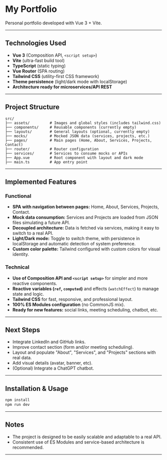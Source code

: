 # My Portfolio

Personal portfolio developed with Vue 3 + Vite.

---

## Technologies Used

- **Vue 3** (Composition API, `<script setup>`)
- **Vite** (ultra-fast build tool)
- **TypeScript** (static typing)
- **Vue Router** (SPA routing)
- **Tailwind CSS** (utility-first CSS framework)
- **Theme persistence** (light/dark mode with localStorage)
- **Architecture ready for microservices/API REST**

---

## Project Structure

```
src/
├── assets/         # Images and global styles (includes tailwind.css)
├── components/     # Reusable components (currently empty)
├── layouts/        # General layouts (optional, currently empty)
├── mocks/          # Mocked JSON data (services, projects, etc.)
├── pages/          # Main pages (Home, About, Services, Projects, Contact)
├── router/         # Router configuration
├── services/       # Services to consume mocks or APIs
├── App.vue         # Root component with layout and dark mode
├── main.ts         # App entry point
```

---

## Implemented Features

### Functional

- **SPA with navigation between pages:** Home, About, Services, Projects, Contact.
- **Mock data consumption:** Services and Projects are loaded from JSON files simulating a future API.
- **Decoupled architecture:** Data is fetched via services, making it easy to switch to a real API.
- **Light/Dark mode:** Toggle to switch theme, with persistence in localStorage and automatic detection of system preference.
- **Custom color palette:** Tailwind configured with custom colors for visual identity.

### Technical

- **Use of Composition API and `<script setup>`** for simpler and more reactive components.
- **Reactive variables (`ref`, `computed`)** and effects (`watchEffect`) to manage state and logic.
- **Tailwind CSS** for fast, responsive, and professional layout.
- **100% ES Modules configuration** (no CommonJS mix).
- **Ready for new features:** social links, meeting scheduling, chatbot, etc.

---

## Next Steps

- Integrate LinkedIn and GitHub links.
- Improve contact section (form and/or meeting scheduling).
- Layout and populate "About", "Services", and "Projects" sections with real data.
- Add visual details (avatar, banner, etc).
- (Optional) Integrate a ChatGPT chatbot.

---

## Installation & Usage

```sh
npm install
npm run dev
```

---

## Notes

- The project is designed to be easily scalable and adaptable to a real API.
- Consistent use of ES Modules and service-based architecture is recommended.

---

